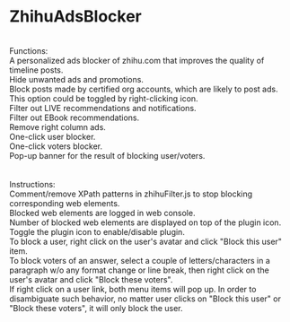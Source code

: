 # ZhihuAdsBlocker
<br/>
Functions:<br/>
A personalized ads blocker of zhihu.com that improves the quality of timeline posts.<br/>
Hide unwanted ads and promotions.<br/>
Block posts made by certified org accounts, which are likely to post ads. This option could be toggled by right-clicking icon.<br/>
Filter out LIVE recommendations and notifications.<br/>
Filter out EBook recommendations.<br/>
Remove right column ads.<br/>
One-click user blocker.<br/>
One-click voters blocker.<br/>
Pop-up banner for the result of blocking user/voters.<br/>
<br/>
<br/>
Instructions:<br/>
Comment/remove XPath patterns in zhihuFilter.js to stop blocking corresponding web elements.<br/>
Blocked web elements are logged in web console.<br/>
Number of blocked web elements are displayed on top of the plugin icon.<br/>
Toggle the plugin icon to enable/disable plugin.<br/>
To block a user, right click on the user's avatar and click "Block this user" item.<br/>
To block voters of an answer, select a couple of letters/characters in a paragraph w/o any format change or line break, then right click on the user's avatar and click "Block these voters".<br/>
If right click on a user link, both menu items will pop up. In order to disambiguate such behavior, no matter user clicks on "Block this user" or "Block these voters", it will only block the user.<br/>
